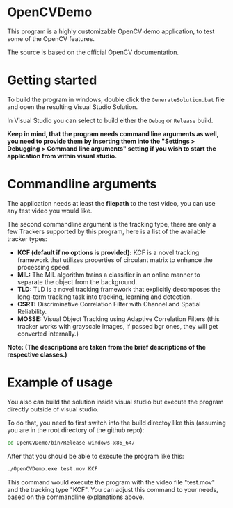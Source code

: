 # OpenCVDemo

This program is a highly customizable OpenCV demo application, to test some of the OpenCV features.

The source is based on the official OpenCV documentation.

# Getting started

To build the program in windows, double click the `GenerateSolution.bat` file and open the resulting Visual Studio Solution.

In Visual Studio you can select to build either the `Debug` or `Release` build.

**Keep in mind, that the program needs command line arguments as well, you need to provide them by inserting them into the "Settings > Debugging > Command line arguments" setting if you wish to start the application from within visual studio.**

# Commandline arguments

The application needs at least the **filepath** to the test video, you can use any test video you would like.

The second commandline argument is the tracking type, there are only a few Trackers supported by this program, here is a list of the available tracker types:

- **KCF (default if no options is provided):** KCF is a novel tracking framework that utilizes properties of circulant matrix to enhance the processing speed.
- **MIL:** The MIL algorithm trains a classifier in an online manner to separate the object from the
background.
- **TLD:** TLD is a novel tracking framework that explicitly decomposes the long-term tracking task into
tracking, learning and detection.
- **CSRT:** Discriminative Correlation Filter with Channel and Spatial Reliability.
- **MOSSE:**  Visual Object Tracking using Adaptive Correlation Filters (this tracker works with grayscale images, if passed bgr ones, they will get converted internally.)

**Note: (The descriptions are taken from the brief descriptions of the respective classes.)**

# Example of usage

You also can build the solution inside visual studio but execute the program directly outside of visual studio.

To do that, you need to first switch into the build directoy like this (assuming you are in the root directory of the github repo):
```sh
cd OpenCVDemo/bin/Release-windows-x86_64/
```

After that you should be able to execute the program like this:
```sh
./OpenCVDemo.exe test.mov KCF
```

This command would execute the program with the video file "test.mov" and the tracking type "KCF". You can adjust this command to your needs, based on the commandline explanations above.

